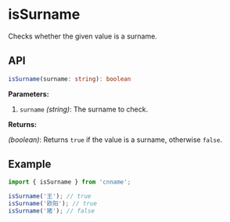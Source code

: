 # isSurname

Checks whether the given value is a surname.

## API

```ts
isSurname(surname: string): boolean
```

**Parameters:**

1. `surname` _(string)_: The surname to check.

**Returns:**

_(boolean)_: Returns `true` if the value is a surname, otherwise `false`.

## Example

```js
import { isSurname } from 'cnname';

isSurname('王'); // true
isSurname('欧阳'); // true
isSurname('猪'); // false
```

